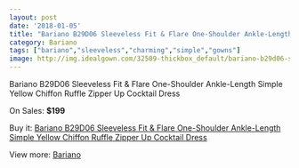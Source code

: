 ```yaml
---
layout: post
date: '2018-01-05'
title: "Bariano B29D06 Sleeveless Fit & Flare One-Shoulder Ankle-Length Simple Yellow Chiffon Ruffle Zipper Up Cocktail Dress"
category: Bariano
tags: ["bariano","sleeveless","charming","simple","gowns"]
image: http://img.idealgown.com/32509-thickbox_default/bariano-b29d06-sleeveless-fit-flare-one-shoulder-ankle-length-simple-yellow-chiffon-ruffle-zipper-up-cocktail-dress.jpg
---
```

Bariano B29D06 Sleeveless Fit & Flare One-Shoulder Ankle-Length Simple Yellow Chiffon Ruffle Zipper Up Cocktail Dress

On Sales: **$199**
<a href="https://www.idealgown.com/en/bariano/11690-bariano-b29d06-sleeveless-fit-flare-one-shoulder-ankle-length-simple-yellow-chiffon-ruffle-zipper-up-cocktail-dress.html"><amp-img layout="responsive" width="600" height="600" src="//img.idealgown.com/32509-thickbox_default/bariano-b29d06-sleeveless-fit-flare-one-shoulder-ankle-length-simple-yellow-chiffon-ruffle-zipper-up-cocktail-dress.jpg" alt="Bariano B29D06 Sleeveless Fit & Flare One-Shoulder Ankle-Length Simple Yellow Chiffon Ruffle Zipper Up Cocktail Dress 0" /></a>
<a href="https://www.idealgown.com/en/bariano/11690-bariano-b29d06-sleeveless-fit-flare-one-shoulder-ankle-length-simple-yellow-chiffon-ruffle-zipper-up-cocktail-dress.html"><amp-img layout="responsive" width="600" height="600" src="//img.idealgown.com/32517-thickbox_default/bariano-b29d06-sleeveless-fit-flare-one-shoulder-ankle-length-simple-yellow-chiffon-ruffle-zipper-up-cocktail-dress.jpg" alt="Bariano B29D06 Sleeveless Fit & Flare One-Shoulder Ankle-Length Simple Yellow Chiffon Ruffle Zipper Up Cocktail Dress 1" /></a>
<a href="https://www.idealgown.com/en/bariano/11690-bariano-b29d06-sleeveless-fit-flare-one-shoulder-ankle-length-simple-yellow-chiffon-ruffle-zipper-up-cocktail-dress.html"><amp-img layout="responsive" width="600" height="600" src="//img.idealgown.com/32516-thickbox_default/bariano-b29d06-sleeveless-fit-flare-one-shoulder-ankle-length-simple-yellow-chiffon-ruffle-zipper-up-cocktail-dress.jpg" alt="Bariano B29D06 Sleeveless Fit & Flare One-Shoulder Ankle-Length Simple Yellow Chiffon Ruffle Zipper Up Cocktail Dress 2" /></a>
<a href="https://www.idealgown.com/en/bariano/11690-bariano-b29d06-sleeveless-fit-flare-one-shoulder-ankle-length-simple-yellow-chiffon-ruffle-zipper-up-cocktail-dress.html"><amp-img layout="responsive" width="600" height="600" src="//img.idealgown.com/32515-thickbox_default/bariano-b29d06-sleeveless-fit-flare-one-shoulder-ankle-length-simple-yellow-chiffon-ruffle-zipper-up-cocktail-dress.jpg" alt="Bariano B29D06 Sleeveless Fit & Flare One-Shoulder Ankle-Length Simple Yellow Chiffon Ruffle Zipper Up Cocktail Dress 3" /></a>
<a href="https://www.idealgown.com/en/bariano/11690-bariano-b29d06-sleeveless-fit-flare-one-shoulder-ankle-length-simple-yellow-chiffon-ruffle-zipper-up-cocktail-dress.html"><amp-img layout="responsive" width="600" height="600" src="//img.idealgown.com/32514-thickbox_default/bariano-b29d06-sleeveless-fit-flare-one-shoulder-ankle-length-simple-yellow-chiffon-ruffle-zipper-up-cocktail-dress.jpg" alt="Bariano B29D06 Sleeveless Fit & Flare One-Shoulder Ankle-Length Simple Yellow Chiffon Ruffle Zipper Up Cocktail Dress 4" /></a>
<a href="https://www.idealgown.com/en/bariano/11690-bariano-b29d06-sleeveless-fit-flare-one-shoulder-ankle-length-simple-yellow-chiffon-ruffle-zipper-up-cocktail-dress.html"><amp-img layout="responsive" width="600" height="600" src="//img.idealgown.com/32513-thickbox_default/bariano-b29d06-sleeveless-fit-flare-one-shoulder-ankle-length-simple-yellow-chiffon-ruffle-zipper-up-cocktail-dress.jpg" alt="Bariano B29D06 Sleeveless Fit & Flare One-Shoulder Ankle-Length Simple Yellow Chiffon Ruffle Zipper Up Cocktail Dress 5" /></a>
<a href="https://www.idealgown.com/en/bariano/11690-bariano-b29d06-sleeveless-fit-flare-one-shoulder-ankle-length-simple-yellow-chiffon-ruffle-zipper-up-cocktail-dress.html"><amp-img layout="responsive" width="600" height="600" src="//img.idealgown.com/32512-thickbox_default/bariano-b29d06-sleeveless-fit-flare-one-shoulder-ankle-length-simple-yellow-chiffon-ruffle-zipper-up-cocktail-dress.jpg" alt="Bariano B29D06 Sleeveless Fit & Flare One-Shoulder Ankle-Length Simple Yellow Chiffon Ruffle Zipper Up Cocktail Dress 6" /></a>
<a href="https://www.idealgown.com/en/bariano/11690-bariano-b29d06-sleeveless-fit-flare-one-shoulder-ankle-length-simple-yellow-chiffon-ruffle-zipper-up-cocktail-dress.html"><amp-img layout="responsive" width="600" height="600" src="//img.idealgown.com/32511-thickbox_default/bariano-b29d06-sleeveless-fit-flare-one-shoulder-ankle-length-simple-yellow-chiffon-ruffle-zipper-up-cocktail-dress.jpg" alt="Bariano B29D06 Sleeveless Fit & Flare One-Shoulder Ankle-Length Simple Yellow Chiffon Ruffle Zipper Up Cocktail Dress 7" /></a>
<a href="https://www.idealgown.com/en/bariano/11690-bariano-b29d06-sleeveless-fit-flare-one-shoulder-ankle-length-simple-yellow-chiffon-ruffle-zipper-up-cocktail-dress.html"><amp-img layout="responsive" width="600" height="600" src="//img.idealgown.com/32510-thickbox_default/bariano-b29d06-sleeveless-fit-flare-one-shoulder-ankle-length-simple-yellow-chiffon-ruffle-zipper-up-cocktail-dress.jpg" alt="Bariano B29D06 Sleeveless Fit & Flare One-Shoulder Ankle-Length Simple Yellow Chiffon Ruffle Zipper Up Cocktail Dress 8" /></a>

Buy it: [Bariano B29D06 Sleeveless Fit & Flare One-Shoulder Ankle-Length Simple Yellow Chiffon Ruffle Zipper Up Cocktail Dress](https://www.idealgown.com/en/bariano/11690-bariano-b29d06-sleeveless-fit-flare-one-shoulder-ankle-length-simple-yellow-chiffon-ruffle-zipper-up-cocktail-dress.html "Bariano B29D06 Sleeveless Fit & Flare One-Shoulder Ankle-Length Simple Yellow Chiffon Ruffle Zipper Up Cocktail Dress")

View more: [Bariano](https://www.idealgown.com/en/211-bariano "Bariano")